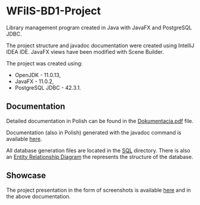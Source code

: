 # WFiIS-BD1-Project
Library management program created in Java with JavaFX and PostgreSQL JDBC.

The project structure and javadoc documentation were created using IntelliJ IDEA IDE. JavaFX views have been modified with Scene Builder.

The project was created using:
- OpenJDK - 11.0.13,
- JavaFX - 11.0.2,
- PostgreSQL JDBC - 42.3.1.

## Documentation

Detailed documentation in Polish can be found in the [Dokumentacja.pdf](doc/Dokumentacja.pdf) file.

Documentation (also in Polish) generated with the javadoc command is available [here](doc/javadoc/).

All database generation files are located in the [SQL](SQL) directory. There is also an [Entity Relationship Diagram](doc/ERD.pdf) the represents the structure of the database.

## Showcase

The project presentation in the form of screenshots is available [here](showcase) and in the above documentation.
